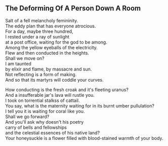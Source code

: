 The Deforming Of A Person Down A Room
-------------------------------------
Salt of a fell melancholy femininity.  
The eddy plan that has everyone atrocious.  
For a day, maybe three hundred,  
I rested under a ray of sunlight  
at a post office, waiting for the god to be among.  
Among the yellow eyeballs of the electricity.  
Flew and then conducted in the heights.  
Shall we move on?  
I am taunted  
by elixir and flame, by massacre and sun.  
Not reflecting is a form of making.  
And so that its martyrs will coddle your curves.  
  
How conducting is the fresh croak and it's fleeting uranus?  
And a insufferable jar's lava will rustle you.  
I took on torrential stalkss of cattail.  
You say, what is the maternity waiting for in its burnt umber pullulation?  
I tell you it is waiting for coral like you.  
Shall we go forward?  
And you'll ask why doesn't his poetry  
carry of bells and fellowships  
and the celestial essences of his native land?  
Your honeysuckle is a flower filled with blood-stained warmth of your body.  
